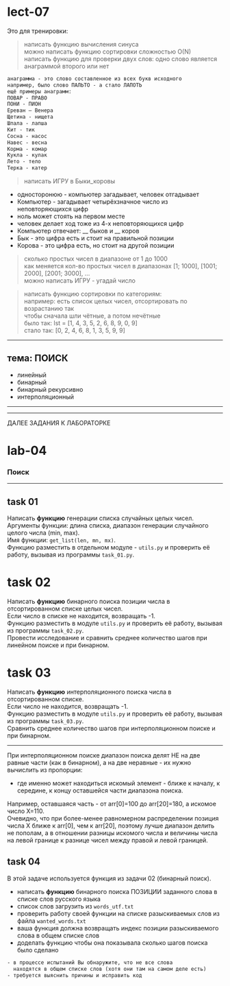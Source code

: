# lect-07  

Это для тренировки:  

> написать функцию вычисления синуса  
> можно написать функцию сортировки сложностью O(N)  
> написать функцию для проверки двух слов: одно слово является анаграммой второго или нет  

```txt
анаграмма - это слово составленное из всех букв исходного
например, было слово ПАЛЬТО - а стало ЛАПОТЬ
ещё примеры анаграмм:
ПОВАР - ПРАВО
ПОНИ - ПИОН
Ереван – Венера
Щетина - нищета
Шпала - лапша
Кит - тик
Сосна - насос
Навес - весна
Корма - комар
Кукла - кулак
Лето - тело
Терка - катер
```

> написать ИГРУ в Быки_коровы  

- односторонюю - компьютер загадывает, человек отгадывает  
- Компьютер - загадывает четырёхзначное число из неповторяющихся цифр  
- ноль может стоять на первом месте  
- человек делает ход тоже из 4-х неповторяющихся цифр  
- Компьютер отвечает: __ быков и __ коров  
- Бык - это цифра есть и стоит на правильной позиции  
- Корова - это цифра есть, но стоит на другой позиции  

> сколько простых чисел в диапазоне от 1 до 1000  
> как меняется кол-во простых чисел в диапазонах [1; 1000], [1001; 2000], [2001; 3000], ...  
> можно написать ИГРУ - угадай число  

> написать функцию сортировки по категориям:  
>   например: есть список целых чисел, отсортировать по возрастанию так  
>   чтобы сначала шли чётные, а потом нечётные  
>   было так: lst = [1, 4, 3, 5, 2, 6, 8, 9, 0, 9]  
>   стало так: [0, 2, 4, 6, 8, 1, 3, 5, 9, 9]

---  

## тема: ПОИСК  

- линейный  
- бинарный  
- бинарный рекурсивно  
- интерполяционный  

---  

>   

---  

ДАЛЕЕ ЗАДАНИЯ К ЛАБОРАТОРКЕ  

# lab-04

### Поиск  

---  

## task 01  

Написать **функцию** генерации списка случайных целых чисел.  
Аргументы функции: длина списка, диапазон генерации случайного целого числа (min, max).  
Имя функции: `get_list(len, mn, mx)`.  
Функцию разместить в отдельном модуле - `utils.py` и проверить её работу, вызывая из программы `task_01.py`.  

# task 02  

Написать **функцию** бинарного поиска позиции числа в отсортированном списке целых чисел.  
Если число в списке не находится, возвращать -1.  
Функцию разместить в модуле `utils.py` и проверить её работу, вызывая из программы `task_02.py`.  
Провести исследование и сравнить среднее количество шагов при линейном поиске и при бинарном.  

# task 03  

Написать **функцию** интерполяционного поиска числа в отсортированном списке.  
Если число не находится, возвращать -1.  
Функцию разместить в модуле `utils.py` и проверить её работу, вызывая из программы `task_03.py`.  
Сравнить среднее количество шагов при интерполяционном поиске и при бинарном.  

---  

При интерполяционном поиске диапазон поиска делят НЕ на две равные части (как в бинарном), а на две неравные - их нужно вычислить из пропорции:  

- где именно может находиться искомый элемент - ближе к началу, к середине, к концу оставшейся части диапазона поиска.  

Например, оставшаяся часть - от arr[0]=100 до arr[20]=180, а искомое число X=110.  
Очевидно, что при более-менее равномерном распределении позиция числа X ближе к arr[0], чем к arr[20], поэтому лучше диапазон делить не пополам, а в отношении разницы искомого числа и величины числа на левой границе к разнице чисел между правой и левой границей.  

## task 04  

В этой задаче используется функция из задачи 02 (бинарный поиск).  

- написать **функцию** бинарного поиска ПОЗИЦИИ заданного слова в списке слов русского языка  
- список слов загрузить из `words_utf.txt`  
- проверить работу своей функции на списке разыскиваемых слов из файла `wanted_words.txt`  
- ваша функция должна возвращать индекс позиции разыскиваемого слова в общем списке слов  
- доделать функцию чтобы она показывала сколько шагов поиска было сделано  

```txt
- в процессе испытаний Вы обнаружите, что не все слова  
  находятся в общем списке слов (хотя они там на самом деле есть)  
- требуется выяснить причины и исправить код  
```
